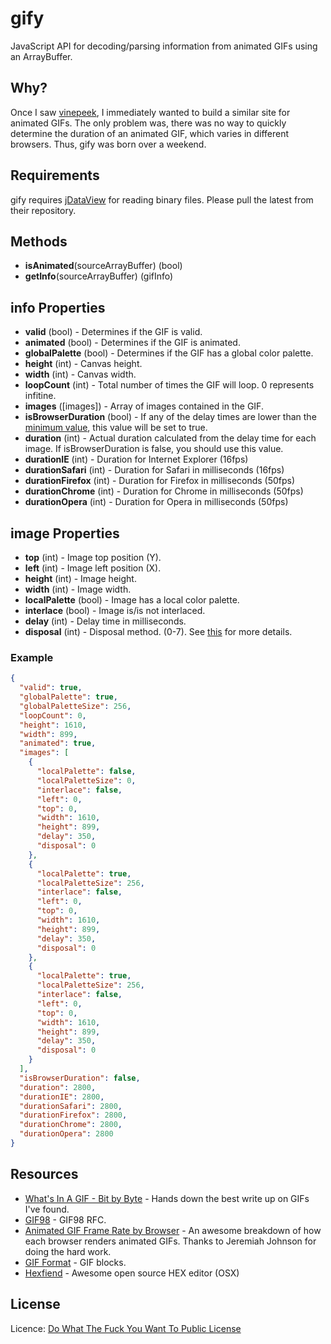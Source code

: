# gify
JavaScript API for decoding/parsing information from animated GIFs using an ArrayBuffer.

## Why?
Once I saw [vinepeek](http://www.vpeeker.com/), I immediately wanted to build a similar site for animated GIFs. The only problem was, there was no way to quickly determine the duration of an animated GIF, which varies in different browsers. Thus, gify was born over a weekend.

## Requirements
gify requires [jDataView](https://github.com/vjeux/jDataView) for reading binary files. Please pull the latest from their repository.

## Methods
* **isAnimated**(sourceArrayBuffer) (bool)
* **getInfo**(sourceArrayBuffer) (gifInfo)

## info Properties
* **valid** (bool) - Determines if the GIF is valid.
* **animated** (bool) - Determines if the GIF is animated.
* **globalPalette** (bool) - Determines if the GIF has a global color palette.
* **height** (int) - Canvas height.
* **width** (int) - Canvas width.
* **loopCount** (int) - Total number of times the GIF will loop. 0 represents infitine.
* **images** ([images]) - Array of images contained in the GIF.
* **isBrowserDuration** (bool) - If any of the delay times are lower than the [minimum value](http://nullsleep.tumblr.com/post/16524517190/animated-gif-minimum-frame-delay-browser-compatibility), this value will be set to true.
* **duration** (int) - Actual duration calculated from the delay time for each image. If isBrowserDuration is false, you should use this value.
* **durationIE** (int) - Duration for Internet Explorer (16fps)
* **durationSafari** (int) - Duration for Safari in milliseconds (16fps)
* **durationFirefox** (int) - Duration for Firefox in milliseconds (50fps)
* **durationChrome** (int) - Duration for Chrome in milliseconds (50fps)
* **durationOpera** (int) - Duration for Opera in milliseconds (50fps)

## image Properties
* **top** (int) - Image top position (Y).
* **left** (int) - Image left position (X).
* **height** (int) - Image height.
* **width** (int) - Image width.
* **localPalette** (bool) - Image has a local color palette.
* **interlace** (bool) - Image is/is not interlaced.
* **delay** (int) - Delay time in milliseconds.
* **disposal** (int) - Disposal method. (0-7). See [this](http://www.w3.org/Graphics/GIF/spec-gif89a.txt) for more details.

### Example
``` json
{
  "valid": true,
  "globalPalette": true,
  "globalPaletteSize": 256,
  "loopCount": 0,
  "height": 1610,
  "width": 899,
  "animated": true,
  "images": [
    {
      "localPalette": false,
      "localPaletteSize": 0,
      "interlace": false,
      "left": 0,
      "top": 0,
      "width": 1610,
      "height": 899,
      "delay": 350,
      "disposal": 0
    },
    {
      "localPalette": true,
      "localPaletteSize": 256,
      "interlace": false,
      "left": 0,
      "top": 0,
      "width": 1610,
      "height": 899,
      "delay": 350,
      "disposal": 0
    },
    {
      "localPalette": true,
      "localPaletteSize": 256,
      "interlace": false,
      "left": 0,
      "top": 0,
      "width": 1610,
      "height": 899,
      "delay": 350,
      "disposal": 0
    }
  ],
  "isBrowserDuration": false,
  "duration": 2800,
  "durationIE": 2800,
  "durationSafari": 2800,
  "durationFirefox": 2800,
  "durationChrome": 2800,
  "durationOpera": 2800
}
```

## Resources
* [What's In A GIF - Bit by Byte](http://www.matthewflickinger.com/lab/whatsinagif/bits_and_bytes.asp) - Hands down the best write up on GIFs I've found.
* [GIF98](http://www.w3.org/Graphics/GIF/spec-gif89a.txt) - GIF98 RFC.
* [Animated GIF Frame Rate by Browser](http://nullsleep.tumblr.com/post/16524517190/animated-gif-minimum-frame-delay-browser-compatibility) - An awesome breakdown of how each browser renders animated GIFs. Thanks to Jeremiah Johnson for doing the hard work.
* [GIF Format](http://www.onicos.com/staff/iz/formats/gif.html) - GIF blocks.
* [Hexfiend](http://ridiculousfish.com/hexfiend/) - Awesome open source HEX editor (OSX)

## License
Licence: [Do What The Fuck You Want To Public License](http://sam.zoy.org/wtfpl/)